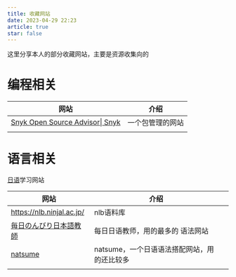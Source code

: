 ```yaml
---
title: 收藏网站
date: 2023-04-29 22:23
article: true
star: false
---
```


这里分享本人的部分收藏网站，主要是资源收集向的

# 编程相关
| 网站                                                        | 介绍             |
| ----------------------------------------------------------- | ---------------- |
| [Snyk Open Source Advisor\| Snyk](https://snyk.io/advisor/) | 一个包管理的网站 |
|                                                             |                  |

# 语言相关
[日语](../日语/日语)学习网站

| 网站                                                   | 介绍                                        |     |
| ------------------------------------------------------ | ------------------------------------------- | --- |
| https://nlb.ninjal.ac.jp/                              | nlb语料库                                   |     |
| [毎日のんびり日本語教師](https://nihongonosensei.net/) | 每日日语教师，用的最多的 语法网站           |     |
| [natsume](https://hinoki-project.org/natsume/)         | natsume，一个日语语法搭配网站，用的还比较多 |     |
|                                                        |                                             |     |
